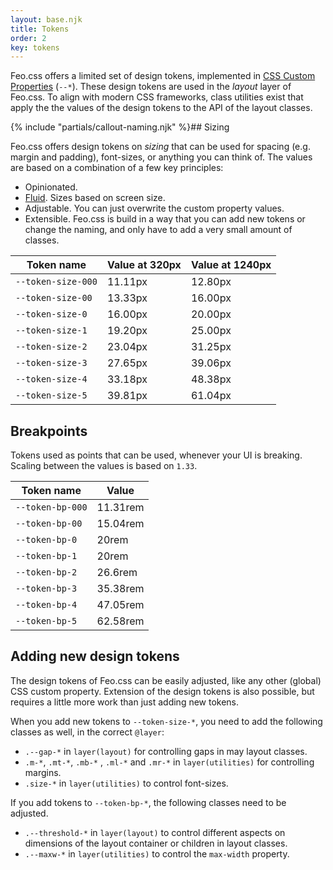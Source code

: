 ```yaml
---
layout: base.njk
title: Tokens
order: 2
key: tokens
---
```


Feo.css offers a limited set of design tokens, implemented in [CSS Custom Properties](https://developer.mozilla.org/en-US/docs/Web/CSS/--*) (`--*`). These design tokens are used in the _layout_ layer of Feo.css. To align with modern CSS frameworks, class utilities exist that apply the the values of the design tokens to the API of the layout classes.

{% include "partials/callout-naming.njk" %}## Sizing

Feo.css offers design tokens on _sizing_ that can be used for spacing (e.g. margin and padding), font-sizes, or anything you can think of. The values are based on a combination of a few key principles:

- Opinionated.
- [Fluid](https://utopia.fyi/type/calculator/?c=320,16,1.2,1240,20,1.25,5,2,&s=0.75%7C0.5%7C0.25,1.5%7C2%7C3%7C4%7C6,s-l&g=s,l,xl,12). Sizes based on screen size.
- Adjustable. You can just overwrite the custom property values.
- Extensible. Feo.css is build in a way that you can add new tokens or change the naming, and only have to add a very small amount of classes.

<div>
  <table>
    <thead>
      <tr>
        <th>Token name</th>
        <th>Value at 320px</th>
        <th>Value at 1240px</th>
      </tr>
    </thead>
    <tbody>
      <tr>
        <td><code>--token-size-000</code></td>
        <td>11.11px</td>
        <td>12.80px</td>
      </tr>
      <tr>
        <td><code>--token-size-00</code></td>
        <td>13.33px</td>
        <td>16.00px</td>
      </tr>
      <tr>
        <td><code>--token-size-0</code></td>
        <td>16.00px</td>
        <td>20.00px</td>
      </tr>
      <tr>
        <td><code>--token-size-1</code></td>
        <td>19.20px</td>
        <td>25.00px</td>
      </tr>
      <tr>
        <td><code>--token-size-2</code></td>
        <td>23.04px</td>
        <td>31.25px</td>
      </tr>
      <tr>
        <td><code>--token-size-3</code></td>
        <td>27.65px</td>
        <td>39.06px</td>
      </tr>
      <tr>
        <td><code>--token-size-4</code></td>
        <td>33.18px</td>
        <td>48.38px</td>
      </tr>
      <tr>
        <td><code>--token-size-5</code></td>
        <td>39.81px</td>
        <td>61.04px</td>
      </tr>
    </tbody>
  </table>
</div>

## Breakpoints

Tokens used as points that can be used, whenever your UI is
breaking. Scaling between the values is based on
`1.33`.

<div>
  <table>
    <thead>
      <tr>
        <th>Token name</th>
        <th>Value</th>
      </tr>
    </thead>
    <tbody>
      <tr>
        <td><code>--token-bp-000</code></td>
        <td>11.31rem</td>
      </tr>
      <tr>
        <td><code>--token-bp-00</code></td>
        <td>15.04rem</td>
      </tr>
      <tr>
        <td><code>--token-bp-0</code></td>
        <td>20rem</td>
      </tr>
      <tr>
        <td><code>--token-bp-1</code></td>
        <td>20rem</td>
      </tr>
      <tr>
        <td><code>--token-bp-2</code></td>
        <td>26.6rem</td>
      </tr>
      <tr>
        <td><code>--token-bp-3</code></td>
        <td>35.38rem</td>
      </tr>
      <tr>
        <td><code>--token-bp-4</code></td>
        <td>47.05rem</td>
      </tr>
      <tr>
        <td><code>--token-bp-5</code></td>
        <td>62.58rem</td>
      </tr>
    </tbody>
  </table>
</div>

## Adding new design tokens

The design tokens of Feo.css can be easily adjusted, like any other (global) CSS custom property. Extension of the design tokens is also possible, but requires a little more work than just adding new tokens.

When you add new tokens to `--token-size-*`, you need to add the following classes as well, in the correct `@layer`:

- `.--gap-*` in `layer(layout)` for controlling gaps in may layout classes.
- `.m-*`, `.mt-*`, `.mb-*` , `.ml-*` and `.mr-*` in `layer(utilities)` for controlling margins.
- `.size-*` in `layer(utilities)` to control font-sizes.

If you add tokens to `--token-bp-*`, the following classes need to be adjusted.

- `.--threshold-*` in `layer(layout)` to control different aspects on dimensions of the layout container or children in layout classes.
- `.--maxw-*` in `layer(utilities)` to control the `max-width` property.

